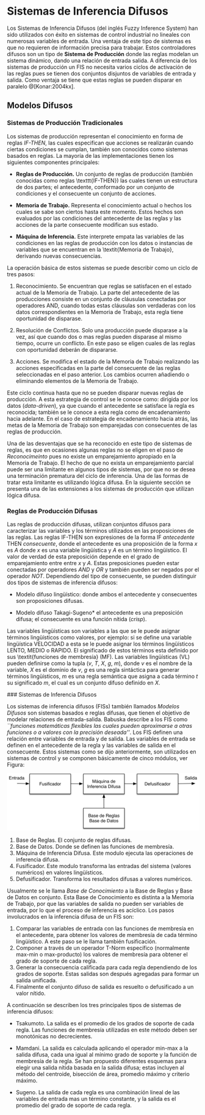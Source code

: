 # Sistemas de Inferencia Difusos

Los Sistemas de Inferencia Difusos (del inglés Fuzzy Inference System) han sido utilizados con éxito en sistemas de control industrial no lineales con numerosas variables de entrada. Una ventaja de este tipo de sistemas es que no requieren de información precisa para trabajar. Estos controladores difusos son un tipo de **Sistema de Producción** donde las reglas modelan un sistema dinámico, dando una relación de entrada salida. A diferencia de los sistemas de producción un FIS no necesita varios ciclos de activación de las reglas pues se tienen dos conjuntos disjuntos de variables de entrada y salida. Como ventaja se tiene que estas reglas se pueden disparar en paralelo  @[Konar:2004kx]. 

## Modelos Difusos

### Sistemas de Producción Tradicionales

Los sistemas de producción representan el conocimiento en forma de reglas *IF-THEN*, las cuales especifican que acciones se realizarán cuando ciertas condiciones se cumplan, también son conocidos como sistemas basados en reglas. La mayoría de las implementaciones tienen los siguientes componentes principales:

* **Reglas de Producción.** Un conjunto de reglas de producción (también conocidas como reglas \texttt{IF-THEN}) las cuales tienen un estructura de dos partes; el antecedente, conformado por un conjunto de condiciones y el consecuente un conjunto de acciones.

* **Memoria de Trabajo.** Representa el conocimiento actual o hechos los cuales se sabe son ciertos hasta este momento. Estos hechos son evaluados por las condiciones del antecedente de las reglas y las acciones de la parte consecuente modifican sus estado.

* **Máquina de Inferencia.** Este interprete empata las variables de las condiciones en las reglas de producción con los datos o instancias de variables que se encuentran en la \textit{Memoria de Trabajo}, derivando nuevas consecuencias.

La operación básica de estos sistemas se puede describir como un ciclo de tres pasos:

1. Reconocimiento. Se encuentran que reglas se satisfacen en el estado actual de la Memoria de Trabajo. La parte del antecedente de las producciones consiste en un conjunto de cláusulas conectadas por operadores AND, cuando todas estas cláusulas son verdaderas con los datos correspondientes en la Memoria de Trabajo, esta regla tiene oportunidad de disparase.

2. Resolución de Conflictos. Solo una producción puede disparase a la vez, así que cuando dos o mas reglas pueden disparase al mismo tiempo, ocurre un conflicto. En este paso se eligen cuales de las reglas con oportunidad deberán de dispararse.

3. Acciones. Se modifica el estado de la Memoria de Trabajo realizando las acciones especificadas en la parte del consecuente de las reglas seleccionadas en el paso anterior. Los cambios ocurren añadiendo o eliminando elementos de la Memoria de Trabajo.

Este ciclo continua hasta que no se pueden disparar nuevas reglas de producción. A esta estrategia de control se le conoce como: dirigida por los datos (*data-driven*), ya que cuando el antecedente se satisface la regla es reconocida; también se le conoce a esta regla como de encadenamiento hacia adelante. En el caso de estrategia de encadenamiento hacia atrás, las metas de la Memoria de Trabajo son emparejadas con consecuentes de las reglas de producción.

Una de las desventajas que se ha reconocido en este tipo de sistemas de reglas, es que en ocasiones algunas reglas no se eligen en el paso de *Reconocimeinto* pues no existe un emparejamiento apropiado en la Memoria de Trabajo. El hecho de que no exista un emparejamiento parcial puede ser una limitante en algunos tipos de sistemas, por que no se desea una terminación prematura del ciclo de inferencia. Una de las formas de tratar esta limitante es utilizando lógica difusa. En la siguiente sección se presenta una de las extensiones a los sistemas de producción que utilizan lógica difusa.

### Reglas de Producción Difusas

Las reglas de producción difusas, utilizan conjuntos difusos para caracterizar las variables y los términos utilizados en las proposiciones de las reglas. Las reglas IF-THEN son expresiones de la forma IF *antecedente* THEN *consecuente*, donde el antecedente es una proposición de la forma $x$ es $A$ donde $x$ es una variable lingüística y $A$ es un término lingüístico. El valor de verdad de esta preposición depende en el grado de emparejamiento entre entre $x$ y $A$. Estas preposiciones pueden estar conectadas por operadores *AND* y *OR* y también pueden ser negados por el operador *NOT*. Dependiendo del tipo de consecuente, se pueden distinguir dos tipos de sistemas de inferencia difusos:

* Modelo difuso lingüístico: donde ambos el antecedente y consecuentes son proposiciones difusas.


* Modelo difuso Takagi-Sugeno* el antecedente es una preposición difusa; el consecuente es una función nítida (*crisp*).


Las variables lingüísticas son variables a las que se le puede asignar términos lingüísticos como valores, por ejemplo: si se define una variable lingüística VELOCIDAD a esta se le puede asignar los términos lingüísticos LENTO, MEDIO o RAPIDO. El significado de estos términos esta definido por sus \textit{funciones de membresía} (MF). Las variables lingüísticas (VL) pueden definirse como la tupla ($v$, $T$, $X$, $g$, $m$), donde $v$ es el nombre de la variable, $X$ es el dominio de $v$, $g$ es una regla sintáctica para generar términos lingüísticos, $m$ es una regla semántica que asigna a cada término $t$ su significado $m$, el cual es un conjunto difuso definido en $X$.

### Sistemas de Inferencia Difusos

Los sistemas de inferencia difusos (FISs) también llamados *Modelos Difusos* son sistemas basados e reglas difusas, que tienen el objetivo de modelar relaciones de entrada-salida. Babuska describe a los FIS como *``funciones matemáticas flexibles las cuales pueden aproximarse a otras funciones o a valores con la precisión deseada''*. Los FIS definen una relación entre variables de entrada y de salida. Las variables de entrada se definen en el antecedente de la regla y las variables de salida en el consecuente. Estos sistemas como se dijo anteriormente, son utilizados en sistemas de control y se componen básicamente de cinco módulos, ver Figura:

![Componentes Principales de un Sistema de Inferencia Difuso](../img/FIS.png)

1. Base de Reglas. El conjunto de reglas difusas.
2. Base de Datos. Donde se definen las funciones de membresía.
3. Máquina de Inferencia Difusa. Este modulo ejecuta las operaciones de inferencia difusa.
4. Fusificador. Este modulo transforma las entradas del sistema (valores numéricos) en valores lingüísticos.
5. Defusificador. Transforma los resultados difusas a valores numéricos.

Usualmente se le llama *Base de Conocimiento* a la Base de Reglas y Base de Datos en conjunto. Esta Base de Conocimiento es distinta a la Memoria de Trabajo, por que las variables de salida no pueden ser variables de entrada, por lo que el proceso de inferencia es acíclico. Los pasos involucrados en la inferencia difusa de un FIS son:

1. Comparar las variables de entrada con las funciones de membresía en el antecedente, para obtener los valores de membresía de cada término lingüístico. A este paso se le llama también fusificación.
2. Componer a través de un operador T-Norm específico (normalmente max-min o max-producto) los valores de membresía para obtener el grado de soporte de cada regla.
3. Generar la consecuencia calificada para cada regla dependiendo de los grados de soporte. Estas salidas son después agregadas para formar un salida unificada.
4. Finalmente el conjunto difuso de salida es resuelto o defusificado a un valor nítido.

A continuación se describen los tres principales tipos de sistemas de inferencia difusos:

* Tsakumoto. La salida es el promedio de los grados de soporte de cada regla. Las funciones de membresía utilizadas en este método deben ser monotónicas no decrecientes. 

* Mamdani. La salida es calculada aplicando el operador min-max a la salida difusa, cada una igual al mínimo grado de soporte y la función de membresía de la regla. Se han propuesto diferentes esquemas para elegir una  salida nítida basada en la salida difusa; estas incluyen al método del centroide, bisección de área, promedio máximo y criterio máximo. 

* Sugeno. La salida de cada regla es una combinación lineal de las variables de entrada mas un término constante, y la salida es el promedio del grado de soporte de cada regla. 
